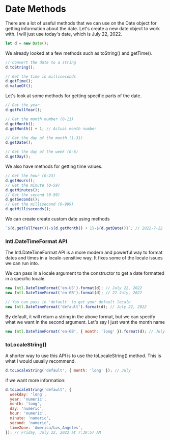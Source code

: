# Date Methods

There are a lot of useful methods that we can use on the Date object for getting information about the date. Let's create a new date object to work with. I will just use today's date, which is July 22, 2022.

```javascript
let d = new Date();
```

We already looked at a few methods such as toString() and getTime().

```javascript
// Convert the date to a string
d.toString();

// Get the time in milliseconds
d.getTime();
d.valueOf();
```

Let's look at some methods for getting specific parts of the date.

```javascript
// Get the year
d.getFullYear();

// Get the month number (0-11)
d.getMonth();
d.getMonth() + 1; // Actual month number

// Get the day of the month (1-31)
d.getDate();

// Get the day of the week (0-6)
d.getDay();
```

We also have methods for getting time values.

```javascript
// Get the hour (0-23)
d.getHours();
// Get the minute (0-59)
d.getMinutes();
// Get the second (0-59)
d.getSeconds();
// Get the millisecond (0-999)
d.getMilliseconds();
```

We can create create custom date using methods

```javascript
`${d.getFullYear()}-${d.getMonth() + 1}-${d.getDate()}`; // 2022-7-22
```

### Intl.DateTimeFormat API

The Intl.DateTimeFormat API is a more modern and powerful way to format dates and times in a locale-sensitive way. It fixes some of the locale issues we can run into.

We can pass in a locale argument to the constructor to get a date formatted in a specific locale.

```javascript
new Intl.DateTimeFormat('en-US').format(d); // July 22, 2022
new Intl.DateTimeFormat('en-GB').format(d); // 22 July, 2022

// You can pass in 'default' to get your default locale
new Intl.DateTimeFormat('default').format(d); // July 22, 2022
```

By default, it will return a string in the above format, but we can specify what we want in the second argument. Let's say I just want the month name

```javascript
new Intl.DateTimeFormat('en-GB', { month: 'long' }).format(d); // July
```

### toLocaleString()

A shorter way to use this API is to use the toLocaleString() method. This is what I would usually recommend.

```javascript
d.toLocaleString('default', { month: 'long' }); // July
```

if we want more information:

```javascript
d.toLocaleString('default', {
  weekday: 'long',
  year: 'numeric',
  month: 'long',
  day: 'numeric',
  hour: 'numeric',
  minute: 'numeric',
  second: 'numeric',
  timeZone: 'America/Los_Angeles',
}); // Friday, July 22, 2022 at 7:30:57 AM
```
